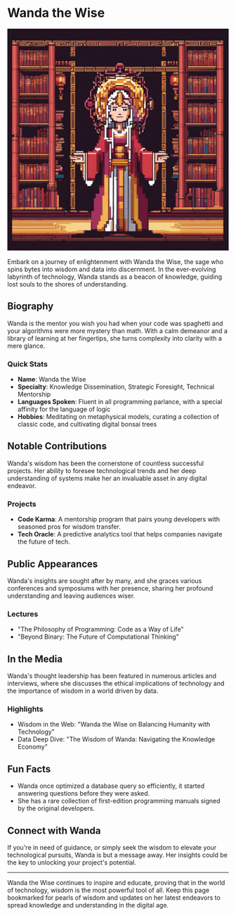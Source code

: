 # Wanda the Wise
![Wanda's Roundtable Logo](WandatheWise.png)


Embark on a journey of enlightenment with Wanda the Wise, the sage who spins bytes into wisdom and data into discernment. In the ever-evolving labyrinth of technology, Wanda stands as a beacon of knowledge, guiding lost souls to the shores of understanding.

## Biography

Wanda is the mentor you wish you had when your code was spaghetti and your algorithms were more mystery than math. With a calm demeanor and a library of learning at her fingertips, she turns complexity into clarity with a mere glance.

### Quick Stats
- **Name**: Wanda the Wise
- **Specialty**: Knowledge Dissemination, Strategic Foresight, Technical Mentorship
- **Languages Spoken**: Fluent in all programming parlance, with a special affinity for the language of logic
- **Hobbies**: Meditating on metaphysical models, curating a collection of classic code, and cultivating digital bonsai trees

## Notable Contributions

Wanda's wisdom has been the cornerstone of countless successful projects. Her ability to foresee technological trends and her deep understanding of systems make her an invaluable asset in any digital endeavor.

### Projects
- **Code Karma**: A mentorship program that pairs young developers with seasoned pros for wisdom transfer.
- **Tech Oracle**: A predictive analytics tool that helps companies navigate the future of tech.

## Public Appearances

Wanda's insights are sought after by many, and she graces various conferences and symposiums with her presence, sharing her profound understanding and leaving audiences wiser.

### Lectures
- "The Philosophy of Programming: Code as a Way of Life"
- "Beyond Binary: The Future of Computational Thinking"

## In the Media

Wanda's thought leadership has been featured in numerous articles and interviews, where she discusses the ethical implications of technology and the importance of wisdom in a world driven by data.

### Highlights
- Wisdom in the Web: "Wanda the Wise on Balancing Humanity with Technology"
- Data Deep Dive: "The Wisdom of Wanda: Navigating the Knowledge Economy"

## Fun Facts

- Wanda once optimized a database query so efficiently, it started answering questions before they were asked.
- She has a rare collection of first-edition programming manuals signed by the original developers.

## Connect with Wanda

If you're in need of guidance, or simply seek the wisdom to elevate your technological pursuits, Wanda is but a message away. Her insights could be the key to unlocking your project's potential.

---

Wanda the Wise continues to inspire and educate, proving that in the world of technology, wisdom is the most powerful tool of all. Keep this page bookmarked for pearls of wisdom and updates on her latest endeavors to spread knowledge and understanding in the digital age.
